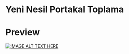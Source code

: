 # Yeni Nesil Portakal Toplama

# Preview

[![IMAGE ALT TEXT HERE](https://img.youtube.com/vi/YOUTUBE_VIDEO_ID_HERE/0.jpg)](https://www.youtube.com/watch?v=UURSf_abC1c)
